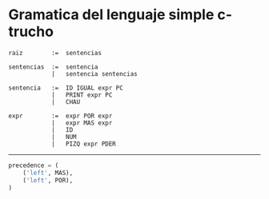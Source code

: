 # Gramatica del lenguaje simple c-trucho

```ebnf
raiz		:=	sentencias

sentencias	:=	sentencia
			|	sentencia sentencias

sentencia 	:=	ID IGUAL expr PC
			|	PRINT expr PC
			|	CHAU

expr		:=	expr POR expr
			|	expr MAS expr
			|	ID
			|	NUM
			|	PIZQ expr PDER
```

---

```python
precedence = (
	('left', MAS),
	('left', POR),
)
```